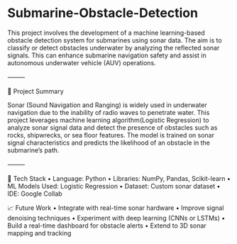 # Submarine-Obstacle-Detection

This project involves the development of a machine learning-based obstacle detection system for submarines using sonar data. The aim is to classify or detect obstacles underwater by analyzing the reflected sonar signals. This can enhance submarine navigation safety and assist in autonomous underwater vehicle (AUV) operations.

⸻

🧠 Project Summary

Sonar (Sound Navigation and Ranging) is widely used in underwater navigation due to the inability of radio waves to penetrate water. This project leverages machine learning algorithm(Logistic Regression) to analyze sonar signal data and detect the presence of obstacles such as rocks, shipwrecks, or sea floor features. The model is trained on sonar signal characteristics and predicts the likelihood of an obstacle in the submarine’s path.

⸻

🧰 Tech Stack
	•	Language: Python
	•	Libraries: NumPy, Pandas, Scikit-learn
	•	ML Models Used: Logistic Regression
	•	Dataset: Custom sonar dataset
	•	IDE: Google Collab

📈 Future Work
	•	Integrate with real-time sonar hardware
	•	Improve signal denoising techniques
	•	Experiment with deep learning (CNNs or LSTMs)
	•	Build a real-time dashboard for obstacle alerts
	•	Extend to 3D sonar mapping and tracking
